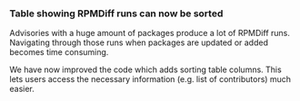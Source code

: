 ### Table showing RPMDiff runs can now be sorted

Advisories with a huge amount of packages produce a lot of RPMDiff runs.
Navigating through those runs when packages are updated or added becomes
time consuming.

We have now improved the code which adds sorting table columns. This
lets users access the necessary information (e.g. list of contributors)
much easier.
